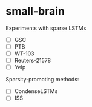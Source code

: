 # small-brain
Experiments with sparse LSTMs
- [ ] GSC
- [ ] PTB
- [ ] WT-103
- [ ] Reuters-21578
- [ ] Yelp

Sparsity-promoting methods:
- [ ] CondenseLSTMs
- [ ] ISS
